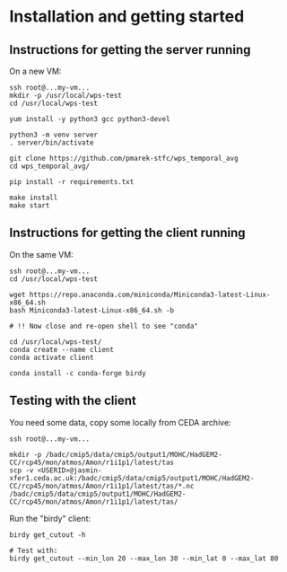 # Installation and getting started

## Instructions for getting the server running

On a new VM:

```
ssh root@...my-vm...
mkdir -p /usr/local/wps-test
cd /usr/local/wps-test

yum install -y python3 gcc python3-devel

python3 -m venv server
. server/bin/activate

git clone https://github.com/pmarek-stfc/wps_temporal_avg
cd wps_temporal_avg/

pip install -r requirements.txt

make install
make start
```

## Instructions for getting the client running

On the same VM:

```
ssh root@...my-vm...
cd /usr/local/wps-test

wget https://repo.anaconda.com/miniconda/Miniconda3-latest-Linux-x86_64.sh
bash Miniconda3-latest-Linux-x86_64.sh -b

# !! Now close and re-open shell to see "conda"

cd /usr/local/wps-test/
conda create --name client
conda activate client

conda install -c conda-forge birdy
```

## Testing with the client

You need some data, copy some locally from CEDA archive:

```
ssh root@...my-vm...

mkdir -p /badc/cmip5/data/cmip5/output1/MOHC/HadGEM2-CC/rcp45/mon/atmos/Amon/r1i1p1/latest/tas
scp -v <USERID>@jasmin-xfer1.ceda.ac.uk:/badc/cmip5/data/cmip5/output1/MOHC/HadGEM2-CC/rcp45/mon/atmos/Amon/r1i1p1/latest/tas/*.nc /badc/cmip5/data/cmip5/output1/MOHC/HadGEM2-CC/rcp45/mon/atmos/Amon/r1i1p1/latest/tas/

```

Run the "birdy" client:

```
birdy get_cutout -h

# Test with:
birdy get_cutout --min_lon 20 --max_lon 30 --min_lat 0 --max_lat 80
```
